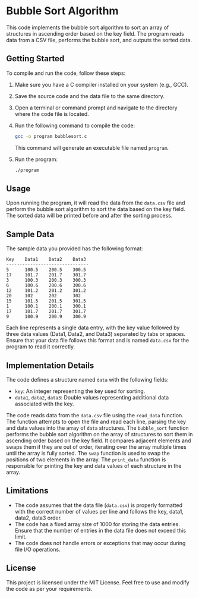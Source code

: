 # Bubble Sort Algorithm
This code implements the bubble sort algorithm to sort an array of structures in ascending order based on the key field. The program reads data from a CSV file, performs the bubble sort, and outputs the sorted data.

## Getting Started
To compile and run the code, follow these steps:

1. Make sure you have a C compiler installed on your system (e.g., GCC).
2. Save the source code and the data file to the same directory.
3. Open a terminal or command prompt and navigate to the directory where the code file is located.
4. Run the following command to compile the code:

   ```bash
   gcc -o program bubblesort.c
   ```

   This command will generate an executable file named `program`.

5. Run the program:

   ```bash
   ./program
   ```

## Usage
Upon running the program, it will read the data from the `data.csv` file and perform the bubble sort algorithm to sort the data based on the key field. The sorted data will be printed before and after the sorting process.

## Sample Data
The sample data you provided has the following format:

```
Key    Data1    Data2    Data3
-------------------------------
5      100.5    200.5    300.5
17     101.7    201.7    301.7
3      100.3    200.3    300.3
6      100.6    200.6    300.6
12     101.2    201.2    301.2
20     102      202      302
15     101.5    201.5    301.5
1      100.1    200.1    300.1
17     101.7    201.7    301.7
9      100.9    200.9    300.9
```

Each line represents a single data entry, with the key value followed by three data values (Data1, Data2, and Data3) separated by tabs or spaces.
Ensure that your data file follows this format and is named `data.csv` for the program to read it correctly.

## Implementation Details
The code defines a structure named `data` with the following fields:

- `key`: An integer representing the key used for sorting.
- `data1`, `data2`, `data3`: Double values representing additional data associated with the key.

The code reads data from the `data.csv` file using the `read_data` function. The function attempts to open the file and read each line, parsing the key and data values into the array of `data` structures.
The `bubble_sort` function performs the bubble sort algorithm on the array of structures to sort them in ascending order based on the key field. It compares adjacent elements and swaps them if they are out of order, iterating over the array multiple times until the array is fully sorted. The `swap` function is used to swap the positions of two elements in the array.
The `print_data` function is responsible for printing the key and data values of each structure in the array.

## Limitations
- The code assumes that the data file (`data.csv`) is properly formatted with the correct number of values per line and follows the key, data1, data2, data3 order.
- The code has a fixed array size of 1000 for storing the data entries. Ensure that the number of entries in the data file does not exceed this limit.
- The code does not handle errors or exceptions that may occur during file I/O operations.

## License
This project is licensed under the MIT License. Feel free to use and modify the code as per your requirements.
